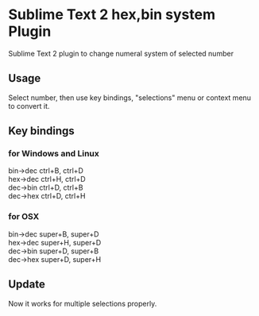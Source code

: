 # Sublime Text 2 hex,bin system Plugin #

Sublime Text 2 plugin to change numeral system of selected number

## Usage ##

Select number, then use key bindings, "selections" menu or context menu to convert it.

## Key bindings ##

### for Windows and Linux ###

bin->dec  ctrl+B,  ctrl+D  
hex->dec  ctrl+H,  ctrl+D  
dec->bin  ctrl+D,  ctrl+B  
dec->hex  ctrl+D,  ctrl+H

### for OSX ###

bin->dec  super+B,  super+D  
hex->dec  super+H,  super+D  
dec->bin  super+D,  super+B  
dec->hex  super+D,  super+H

## Update ##
Now it works for multiple selections properly.